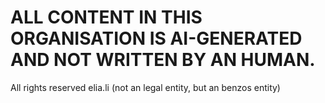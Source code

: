 # ALL CONTENT IN THIS ORGANISATION IS AI-GENERATED AND NOT WRITTEN BY AN HUMAN.
All rights reserved elia.li (not an legal entity, but an benzos entity)
